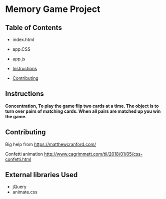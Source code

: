 # Memory Game Project

## Table of Contents

* index.html
* app.CSS
* app.js

* [Instructions](#instructions)
* [Contributing](#contributing)

## Instructions

**Concentration, To play the game flip two cards at a time.
The object is to turn over pairs of matching cards.
When all pairs are matched up you win the game.**

## Contributing

Big help from
https://matthewcranford.com/

Confetti animation
http://www.cagrimmett.com/til/2018/01/05/css-confetti.html

## External libraries Used
* jQuery
* animate.css
